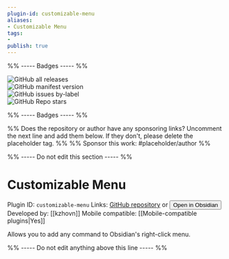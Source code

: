 ```yaml
---
plugin-id: customizable-menu
aliases:
- Customizable Menu
tags: 
- 
publish: true
---
```


%% ----- Badges ----- %%

![GitHub all releases](https://img.shields.io/github/downloads/kzhovn/obsidian-customizable-menu/total?color=573E7A&logo=github&style=for-the-badge)   
![GitHub manifest version](https://img.shields.io/github/manifest-json/v/kzhovn/obsidian-customizable-menu?color=573E7A&logo=github&style=for-the-badge)   
![GitHub issues by-label](https://img.shields.io/github/issues/kzhovn/obsidian-customizable-menu/help%20wanted?color=573E7A&logo=github&style=for-the-badge)   
![GitHub Repo stars](https://img.shields.io/github/stars/kzhovn/obsidian-customizable-menu?color=573E7A&logo=github&style=for-the-badge)

%% ----- Badges ----- %%

%% Does the repository or author have any sponsoring links? Uncomment the next line and add them below. If they don't, please delete the placeholder tag. %%
%% Sponsor this work: #placeholder/author %%

%% ----- Do not edit this section ----- %%

# Customizable Menu

Plugin ID: `customizable-menu`
Links: [GitHub repository](https://github.com/kzhovn/obsidian-customizable-menu) or [<button id=HH>Open in Obsidian</button>](obsidian://goto-plugin?id=customizable-menu)
Developed by: [[kzhovn]]
Mobile compatible: [[Mobile-compatible plugins|Yes]]

Allows you to add any command to Obsidian's right-click menu.

%% ----- Do not edit anything above this line ----- %% 
